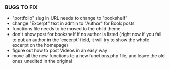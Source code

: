 ### BUGS TO FIX

- "portfolio" slug in URL needs to change to "bookshelf"
- change "Excerpt" text in admin to "Author" for Book posts 
- functions file needs to be moved to the child theme
- don't show post for bookshelf if no author is listed (right now if you fail to put an author in the 'excerpt' field, it will try to show the whole excerpt on the homepage)
- figure out how to post Videos in an easy way
- move all the new functions to a new functions.php file, and leave the old ones unedited in the original
